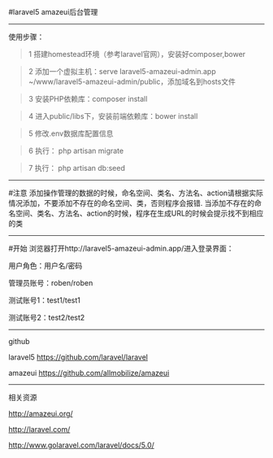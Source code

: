 #laravel5 amazeui后台管理

---
使用步骤：
> 1 搭建homestead环境（参考laravel官网），安装好composer,bower

> 2 添加一个虚拟主机：serve laravel5-amazeui-admin.app ~/www/laravel5-amazeui-admin/public，添加域名到hosts文件

> 3 安装PHP依赖库：composer install

> 4 进入public/libs下，安装前端依赖库：bower install

> 5 修改.env数据库配置信息

> 6 执行： php artisan migrate

> 7 执行： php artisan db:seed

----

#注意
添加操作管理的数据的时候，命名空间、类名、方法名、action请根据实际情况添加，不要添加不存在的命名空间、类，否则程序会报错.
当添加不存在的命名空间、类名、方法名、action的时候，程序在生成URL的时候会提示找不到相应的类

----

#开始
浏览器打开http://laravel5-amazeui-admin.app/进入登录界面：

用户角色：用户名/密码

管理员账号：roben/roben

测试账号1：test1/test1

测试账号2：test2/test2

----

github

laravel5    https://github.com/laravel/laravel

amazeui    https://github.com/allmobilize/amazeui

-----
相关资源

http://amazeui.org/

http://laravel.com/

http://www.golaravel.com/laravel/docs/5.0/